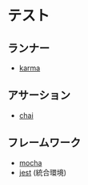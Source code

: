 # テスト

## ランナー

- [karma](karma.md)

## アサーション

- [chai](chai.md)

## フレームワーク

- [mocha](mocha.md)
- [jest](jest.md)  (統合環境)